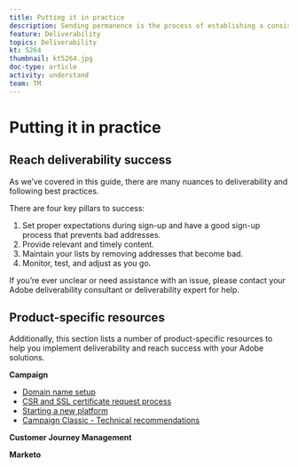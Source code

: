 ```yaml
---
title: Putting it in practice
description: Sending permanence is the process of establishing a consistent sending volume and strategy in order to maintain ISP reputation.
feature: Deliverability
topics: Deliverability
kt: 5264
thumbnail: kt5264.jpg
doc-type: article
activity: understand
team: TM
---
```


# Putting it in practice

## Reach deliverability success

As we’ve covered in this guide, there are many nuances to deliverability and following best practices. 

There are four key pillars to success:

1. Set proper expectations during sign-up and have a good sign-up process that prevents bad addresses.
2. Provide relevant and timely content.
3. Maintain your lists by removing addresses that become bad.
4. Monitor, test, and adjust as you go.

If you’re ever unclear or need assistance with an issue, please contact your Adobe deliverability consultant or deliverability expert for help.

## Product-specific resources

Additionally, this section lists a number of product-specific resources to help you implement deliverability and reach success with your Adobe solutions.

**Campaign**

* [Domain name setup](../../help/putting-it-in-practice/ac-domain-name-setup.md)
* [CSR and SSL certificate request process](../../help/putting-it-in-practice/ac-ssl-certificate-request.md)
* [Starting a new platform](../../help/putting-it-in-practice/ac-starting-new-platform.md)
* [Campaign Classic - Technical recommendations](../../help/putting-it-in-practice/acc-technical-recommendations.md)

**Customer Journey Management**

**Marketo**
